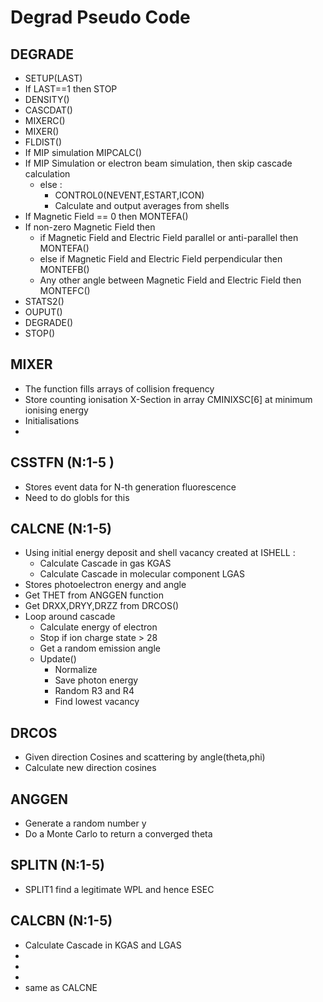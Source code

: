 # Degrad Pseudo Code
## DEGRADE
* SETUP(LAST)
* If LAST==1 then STOP 
* DENSITY()
* CASCDAT()
* MIXERC()
* MIXER()
* FLDIST()
* If MIP simulation MIPCALC() 
* If MIP Simulation or electron beam simulation, then skip cascade calculation 
	* else :
		* CONTROL0(NEVENT,ESTART,ICON)
		* Calculate and output averages from shells
* If Magnetic Field == 0 then MONTEFA()
* If non-zero Magnetic Field then 
	* if Magnetic Field and Electric Field parallel or anti-parallel then MONTEFA()
	* else if Magnetic Field and Electric Field perpendicular then MONTEFB()
	* Any other angle between Magnetic Field and Electric Field then MONTEFC()
* STATS2()
* OUPUT()
* DEGRADE()
* STOP()

## MIXER 
* The function fills arrays of collision frequency
* Store counting ionisation X-Section in array CMINIXSC[6] at minimum ionising energy
* Initialisations 
*  


## CSSTFN (N:1-5 )
* Stores event data for N-th generation fluorescence
* Need to do globls for this 

## CALCNE (N:1-5)
* Using initial energy deposit and shell vacancy created at ISHELL :
	* Calculate Cascade in gas KGAS
	* Calculate Cascade in molecular component LGAS
* Stores photoelectron energy and angle 
* Get THET from ANGGEN function 
* Get DRXX,DRYY,DRZZ from DRCOS()
* Loop around cascade
	* Calculate energy of electron 
	* Stop if ion charge state > 28
	* Get a random emission angle 
	* Update()
		* Normalize
		* Save photon energy 
		* Random R3 and R4 
		* Find lowest vacancy 

## DRCOS
* Given direction Cosines and scattering by angle(theta,phi) 
* Calculate new direction cosines 

## ANGGEN
* Generate a random number y
* Do a Monte Carlo to return a converged theta

## SPLITN (N:1-5)
* SPLIT1 find a legitimate WPL and hence ESEC

## CALCBN (N:1-5)
* Calculate Cascade in KGAS and LGAS
* 
*
*
* same as CALCNE



